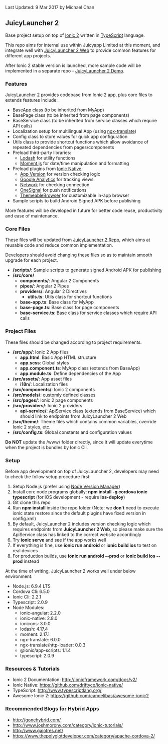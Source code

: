 
Last Updated: 9 Mar 2017 by Michael Chan


## JuicyLauncher 2

Base project setup on top of [Ionic 2](http://ionicframework.com/docs/v2/) written in [TypeScript](http://www.typescriptlang.org/) language. 

This repo aims for internal use within Juicyapp Limited at this moment, and integrate well with [JuicyLauncher 2 Web](https://gitlab.com/juicyapp/juicylauncher2_web) to provide common features for different app projects. 

After Ionic 2 stable version is launched, more sample code will be implemented in a separate repo - [JuicyLauncher 2 Demo](https://gitlab.com/juicyapp/juicylauncher2_app_demo).


### Features

JuicyLauncher 2 provides codebase from Ionic 2 app, plus core files to extends features include:

- BaseApp class (to be inherited from MyApp)
- BasePage class (to be inherited from page components)
- BaseService class (to be inherited from service classes which require API calls)
- Localization setup for multilingual App (using [ngx-translate](https://github.com/ngx-translate/core))
- Config class to store values for quick app configuration
- Utils class to provide shortcut functions which allow avoidance of repeated dependencies from pages/components
- Preload third-party libraries:
    - [Lodash](https://lodash.com/) for utility functions
    - [Moment.js](http://momentjs.com/) for date/time manipulation and formatting
- Preload plugins from [Ionic Native](https://ionicframework.com/docs/v2/native/):
    - [App Version](https://ionicframework.com/docs/v2/native/app-version/) for version checking logic
    - [Google Analytics](https://ionicframework.com/docs/v2/native/google-analytics/) for tracking views
    - [Network](https://ionicframework.com/docs/v2/native/network/) for checking connection
    - [OneSignal](https://ionicframework.com/docs/v2/native/onesignal/) for push notifications
    - [ThemeableBrowser](https://ionicframework.com/docs/v2/native/themeablebrowser/) for customizable in-app browser
- Sample scripts to build Android Signed APK before publishing

More features will be developed in future for better code reuse, productivity and ease of maintenance. 


### Core Files

These files will be updated from [JuicyLauncher 2 Repo](https://gitlab.com/juicyapp/juicylauncher2_app), which aims at reusable code and reduce common implementation. 

Developers should avoid changing these files so as to maintain smooth upgrade for each project.

- **/scripts/**: Sample scripts to generate signed Android APK for publishing
- **/src/core/**
    - **components/**: Angular 2 Components
    - **pipes/**: Angular 2 Pipes
    - **providers/**: Angular 2 Directives
        - **utils.ts**: Utils class for shortcut functions
    - **base-app.ts**: Base class for MyApp
    - **base-page.ts**: Base class for page components
    - **base-service.ts**: Base class for service classes which require API calls


### Project Files

These files should be changed according to project requirements. 

- **/src/app/**: Ionic 2 App files
    - **app.html**: Basic App HTML structure
    - **app.scss**: Global styles
    - **app.component.ts**: MyApp class (extends from BaseApp)
    - **app.module.ts**: Define dependencies of the App
- **/src/assets/**: App asset files
    - **i18n/**: Localization files
- **/src/components/**: Ionic 2 components
- **/src/models/**: customly defined classes
- **/src/pages/**: Ionic 2 page components
- **/src/providers/**: Ionic 2 providers
    - **api-service/**: ApiService class (extends from BaseService) which should link to endpoints from JuicyLauncher 2 Web
- **/src/theme/**: Theme files which contains common variables, override Ionic 2 styles, etc. 
- **/src/config.ts**: Global constants and configuration values

**Do NOT** update the /www/ folder directly, since it will update everytime when the project is bundles by Ionic Cli. 


### Setup

Before app development on top of JuicyLauncher 2, developers may need to check the follow setup procedure first:

1. Setup Node.js (prefer using [Node Version Manager](https://github.com/creationix/nvm))
2. Install core node programs globally: **npm install -g cordova ionic typescript** (for iOS development - require **ios-deploy**)
3. Git clone this repo
4. Run **npm install** inside the repo folder (Note: we **don't** need to execute ionic state restore since the default plugins have fixed version in config.xml)
5. By default, JuicyLauncher 2 includes version checking logic which requires endpoints from **JuicyLauncher 2 Web**, so please make sure the ApiService class has linked to the correct website accordingly
6. Try **ionic serve** and see if the app works well
7. If everything is fine, use **ionic run android** or **ionic build ios** to test on real devices
8. For production builds, use **ionic run android --prod** or **ionic build ios --prod** instead

At the time of writing, JuicyLauncher 2 works well under below environment:

- Node.js: 6.9.4 LTS
- Cordova Cli: 6.5.0
- Ionic Cli: 2.2.1
- Typescript: 2.0.9
- Node Modules:
    - ionic-angular: 2.2.0
    - ionic-native: 2.8.0
    - ionicons: 3.0.0
    - lodash: 4.17.4
    - moment: 2.17.1
    - ngx-translate: 6.0.0
    - ngx-translate/http-loader: 0.0.3
    - @ionic/app-scripts: 1.1.4
    - typescript: 2.0.9


### Resources & Tutorials

- Ionic 2 Documentation: http://ionicframework.com/docs/v2/
- Ionic Native: https://github.com/driftyco/ionic-native/
- TypeScript: http://www.typescriptlang.org/
- Awesome Ionic 2: https://github.com/candelibas/awesome-ionic2


### Recommended Blogs for Hybrid Apps

- http://gonehybrid.com/
- http://www.joshmorony.com/category/ionic-tutorials/
- http://www.gajotres.net/
- https://www.thepolyglotdeveloper.com/category/apache-cordova-2/
